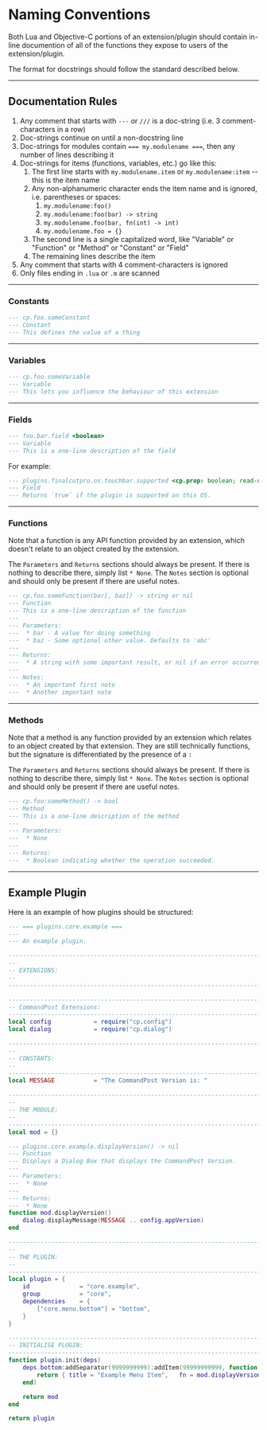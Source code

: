 # Naming Conventions

Both Lua and Objective-C portions of an extension/plugin should contain in-line documention of all of the functions they expose to users of the extension/plugin.

The format for docstrings should follow the standard described below.

---

## Documentation Rules

1. Any comment that starts with `---` or `///` is a doc-string (i.e. 3 comment-characters in a row)
2. Doc-strings continue on until a non-docstring line
3. Doc-strings for modules contain `=== my.modulename ===`, then any number of lines describing it
4. Doc-strings for items (functions, variables, etc.) go like this:
   1. The first line starts with `my.modulename.item` or `my.modulename:item` -- this is the item name
   2. Any non-alphanumeric character ends the item name and is ignored, i.e. parentheses or spaces:
      1. `my.modulename:foo()`
      2. `my.modulename:foo(bar) -> string`
      3. `my.modulename.foo(bar, fn(int) -> int)`
      4. `my.modulename.foo = {}`
   3. The second line is a single capitalized word, like "Variable" or "Function" or "Method" or "Constant" or "Field"
   4. The remaining lines describe the item
5. Any comment that starts with 4 comment-characters is ignored
7. Only files ending in `.lua` or `.m` are scanned

---

### Constants

```lua
--- cp.foo.someConstant
--- Constant
--- This defines the value of a thing
```

---

### Variables

```lua
--- cp.foo.someVariable
--- Variable
--- This lets you influence the behaviour of this extension
```

---

### Fields

```lua
--- foo.bar.field <boolean>
--- Variable
--- This is a one-line description of the field
```

For example:

```lua
--- plugins.finalcutpro.os.touchbar.supported <cp.prop: boolean; read-only>
--- Field
--- Returns `true` if the plugin is supported on this OS.
```

---

### Functions

Note that a function is any API function provided by an extension, which doesn't relate to an object created by the extension.

The `Parameters` and `Returns` sections should always be present. If there is nothing to describe there, simply list `* None`. The `Notes` section is optional and should only be present if there are useful notes.

```lua
--- cp.foo.someFunction(bar[, baz]) -> string or nil
--- Function
--- This is a one-line description of the function
---
--- Parameters:
---  * bar - A value for doing something
---  * baz - Some optional other value. Defaults to 'abc'
---
--- Returns:
---  * A string with some important result, or nil if an error occurred
---
--- Notes:
---  * An important first note
---  * Another important note
```

---

### Methods

Note that a method is any function provided by an extension which relates to an object created by that extension. They are still technically functions, but the signature is differentiated by the presence of a `:`

The `Parameters` and `Returns` sections should always be present. If there is nothing to describe there, simply list `* None`. The `Notes` section is optional and should only be present if there are useful notes.

```lua
--- cp.foo:someMethod() -> bool
--- Method
--- This is a one-line description of the method
---
--- Parameters:
---  * None
---
--- Returns:
---  * Boolean indicating whether the operation succeeded.
```

---

## Example Plugin

Here is an example of how plugins should be structured:

```lua
--- === plugins.core.example ===
---
--- An example plugin.

--------------------------------------------------------------------------------
--
-- EXTENSIONS:
--
--------------------------------------------------------------------------------

--------------------------------------------------------------------------------
-- CommandPost Extensions:
--------------------------------------------------------------------------------
local config			= require("cp.config")
local dialog			= require("cp.dialog")

--------------------------------------------------------------------------------
--
-- CONSTANTS:
--
--------------------------------------------------------------------------------
local MESSAGE			= "The CommandPost Version is: "

--------------------------------------------------------------------------------
--
-- THE MODULE:
--
--------------------------------------------------------------------------------
local mod = {}

--- plugins.core.example.displayVersion() -> nil
--- Function
--- Displays a Dialog Box that displays the CommandPost Version.
---
--- Parameters:
---  * None
---
--- Returns:
---  * None
function mod.displayVersion()
	dialog.displayMessage(MESSAGE .. config.appVersion)
end

--------------------------------------------------------------------------------
--
-- THE PLUGIN:
--
--------------------------------------------------------------------------------
local plugin = {
	id				= "core.example",
	group			= "core",
	dependencies	= {
		["core.menu.bottom"] = "bottom",
	}
}

--------------------------------------------------------------------------------
-- INITIALISE PLUGIN:
--------------------------------------------------------------------------------
function plugin.init(deps)
	deps.bottom:addSeparator(9999999999):addItem(99999999999, function()
		return { title = "Example Menu Item",	fn = mod.displayVersion }
	end)

	return mod
end

return plugin
```